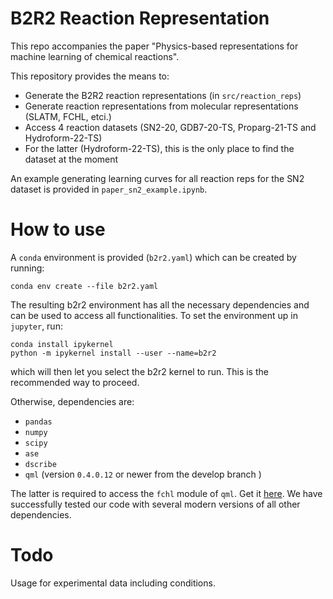 # B2R2 Reaction Representation

This repo accompanies the paper "Physics-based representations for machine learning of chemical reactions".

This repository provides the means to:
- Generate the B2R2 reaction representations (in `src/reaction_reps`)
- Generate reaction representations from molecular representations (SLATM, FCHL, etci.)
- Access 4 reaction datasets (SN2-20, GDB7-20-TS, Proparg-21-TS and Hydroform-22-TS)
- For the latter (Hydroform-22-TS), this is the only place to find the dataset at the moment

An example generating learning curves for all reaction reps for the SN2 dataset is provided in `paper_sn2_example.ipynb`. 


# How to use

A `conda` environment is provided (`b2r2.yaml`) which can be created by running:

```conda env create --file b2r2.yaml```

The resulting b2r2 environment has all the necessary dependencies and can be used to access all functionalities. To set the environment up in `jupyter`, run:

```
conda install ipykernel
python -m ipykernel install --user --name=b2r2
```

which will then let you select the b2r2 kernel to run. This is the recommended way to proceed.

Otherwise, dependencies are:
- `pandas`
- `numpy`
- `scipy`
- `ase`
- `dscribe`
- `qml` (version  `0.4.0.12` or newer from the develop branch )

The latter is required to access the `fchl` module of `qml`. Get it [here](https://github.com/qmlcode/qml/tree/develop). 
We have successfully tested our code with several modern versions of all other dependencies.


# Todo

Usage for experimental data including conditions.
